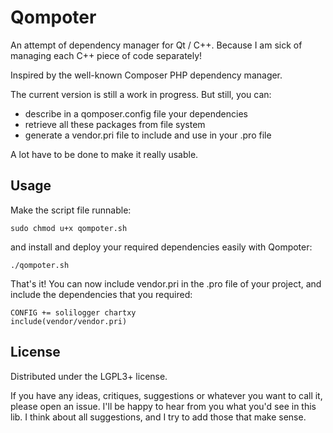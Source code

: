 Qompoter
================================

An attempt of dependency manager for Qt / C++. Because I am sick of managing each C++ piece of code separately!

Inspired by the well-known Composer PHP dependency manager.

The current version is still a work in progress. But still, you can:

* describe in a qomposer.config file your dependencies
* retrieve all these packages from file system
* generate a vendor.pri file to include and use in your .pro file

A lot have to be done to make it really usable.

Usage
--------------------------------

Make the script file runnable:

    sudo chmod u+x qompoter.sh

and install and deploy your required dependencies easily with Qompoter:

    ./qompoter.sh

That's it! You can now include vendor.pri in the .pro file of your project, and include the dependencies that you required:

    CONFIG += solilogger chartxy
    include(vendor/vendor.pri)

License
--------------------------------

Distributed under the LGPL3+ license.

If you have any ideas, critiques, suggestions or whatever you want to call it, please open an issue. I'll be happy to hear from you what you'd see in this lib. I think about all suggestions, and I try to add those that make sense.
